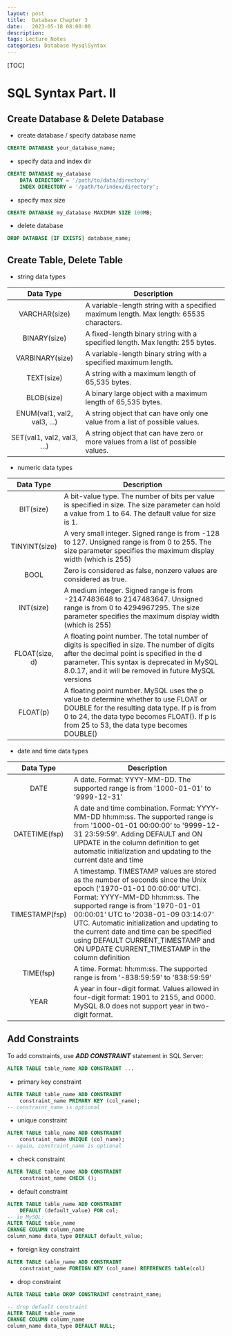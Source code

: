 ```yaml
---
layout: post
title:  Database Chapter 3
date:   2023-05-18 08:00:00
description: 
tags: Lecture_Notes 
categories: Database MysqlSyntax 
---
```


[TOC]

# SQL Syntax Part. II

## Create Database & Delete Database

- create database / specify database name

```sql
CREATE DATABASE your_database_name;
```

- specify data and index dir

```sql
CREATE DATABASE my_database
    DATA DIRECTORY = '/path/to/data/directory'
    INDEX DIRECTORY = '/path/to/index/directory';
```

- specify max size

```sql
CREATE DATABASE my_database MAXIMUM SIZE 100MB;
```

- delete database

```sql
DROP DATABASE [IF EXISTS] database_name;
```

## Create Table, Delete Table

- string data types

|Data Type|Description|
|:---:|---|
|VARCHAR(size)	|A variable-length string with a specified maximum length. Max length: 65535 characters.
|BINARY(size)	|A fixed-length binary string with a specified length. Max length: 255 bytes.
|VARBINARY(size)	|A variable-length binary string with a specified maximum length.
|TEXT(size)	|A string with a maximum length of 65,535 bytes.
|BLOB(size)	|A binary large object with a maximum length of 65,535 bytes.
|ENUM(val1, val2, val3, ...)	|A string object that can have only one value from a list of possible values.
|SET(val1, val2, val3, ...)	|A string object that can have zero or more values from a list of possible values.

- numeric data types

|Data Type|Description|
|:---:|---|
|BIT(size) 	|A bit-value type. The number of bits per value is specified in size. The size parameter can hold a value from 1 to 64. The default value for size is 1.
|TINYINT(size) 	|A very small integer. Signed range is from -128 to 127. Unsigned range is from 0 to 255. The size parameter specifies the maximum display width (which is 255)
|BOOL 	|Zero is considered as false, nonzero values are considered as true. 
|INT(size) 	|A medium integer. Signed range is from -2147483648 to 2147483647. Unsigned range is from 0 to 4294967295. The size parameter specifies the maximum display width (which is 255)
|FLOAT(size, d) 	|A floating point number. The total number of digits is specified in size. The number of digits after the decimal point is specified in the d parameter. This syntax is deprecated in MySQL 8.0.17, and it will be removed in future MySQL versions
|FLOAT(p) 	|A floating point number. MySQL uses the p value to determine whether to use FLOAT or DOUBLE for the resulting data type. If p is from 0 to 24, the data type becomes FLOAT(). If p is from 25 to 53, the data type becomes DOUBLE()

- date and time data types

|Data Type|Description|
|:---:|---|
|DATE 	|A date. Format: YYYY-MM-DD. The supported range is from '1000-01-01' to '9999-12-31'
|DATETIME(fsp) 	|A date and time combination. Format: YYYY-MM-DD hh:mm:ss. The supported range is from '1000-01-01 00:00:00' to '9999-12-31 23:59:59'. Adding DEFAULT and ON UPDATE in the column definition to get automatic initialization and updating to the current date and time
|TIMESTAMP(fsp) 	|A timestamp. TIMESTAMP values are stored as the number of seconds since the Unix epoch ('1970-01-01 00:00:00' UTC). Format: YYYY-MM-DD hh:mm:ss. The supported range is from '1970-01-01 00:00:01' UTC to '2038-01-09 03:14:07' UTC. Automatic initialization and updating to the current date and time can be specified using DEFAULT CURRENT_TIMESTAMP and ON UPDATE CURRENT_TIMESTAMP in the column definition
|TIME(fsp) 	|A time. Format: hh:mm:ss. The supported range is from '-838:59:59' to '838:59:59'
|YEAR 	|A year in four-digit format. Values allowed in four-digit format: 1901 to 2155, and 0000. MySQL 8.0 does not support year in two-digit format.

## Add Constraints

To add constraints, use ***ADD CONSTRAINT*** statement in SQL Server:

```sql
ALTER TABLE table_name ADD CONSTRAINT ...
```

- primary key constraint

```sql
ALTER TABLE table_name ADD CONSTRAINT 
    constraint_name PRIMARY KEY (col_name);
-- constraint_name is optional
```

- unique constraint

```sql
ALTER TABLE table_name ADD CONSTRAINT 
    constraint_name UNIQUE (col_name);
-- again, constraint_name is optional
```

- check constraint

```sql
ALTER TABLE table_name ADD CONSTRAINT 
    constraint_name CHECK ();
```

- default constraint

```sql
ALTER TABLE table_name ADD CONSTRAINT 
    DEFAULT (default_value) FOR col;
-- in MySQL:
ALTER TABLE table_name
CHANGE COLUMN column_name
column_name data_type DEFAULT default_value;
```

- foreign key constraint

```sql
ALTER TABLE table_name ADD CONSTRAINT
    constraint_name FOREIGN KEY (col_name) REFERENCES table(col)
```

- drop constraint

```sql
ALTER TABLE table DROP CONSTRAINT constraint_name;

-- drop default constraint
ALTER TABLE table_name
CHANGE COLUMN column_name
column_name data_type DEFAULT NULL;
```

